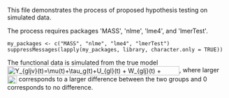 This file demonstrates the process of proposed hypothesis testing on simulated data.

The process requires packages 'MASS', 'nlme', 'lme4', and 'lmerTest'.

```
my_packages <- c("MASS", "nlme", "lme4", "lmerTest")
suppressMessages(lapply(my_packages, library, character.only = TRUE))
```

The functional data is simulated from the true model 
<img src="http://bit.ly/2PKvf2L" align="center" border="0" alt="Y_{gljv}(t)=\mu(t)+\tau_g(t)+U_{gl}(t) + W_{glj}(t) + \epsilon_{gljv}(t)" width="394" height="21" />,
where larger <img src="http://bit.ly/32N57tB" align="center" border="0" alt="b_\tau" width="22" height="18" /> corresponds to a larger difference between the two groups and 0 corresponds to no difference. 
